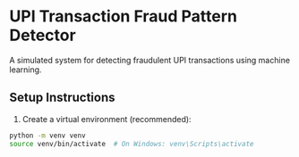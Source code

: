# UPI Transaction Fraud Pattern Detector

A simulated system for detecting fraudulent UPI transactions using machine learning.

## Setup Instructions

1. Create a virtual environment (recommended):
```bash
python -m venv venv
source venv/bin/activate  # On Windows: venv\Scripts\activate